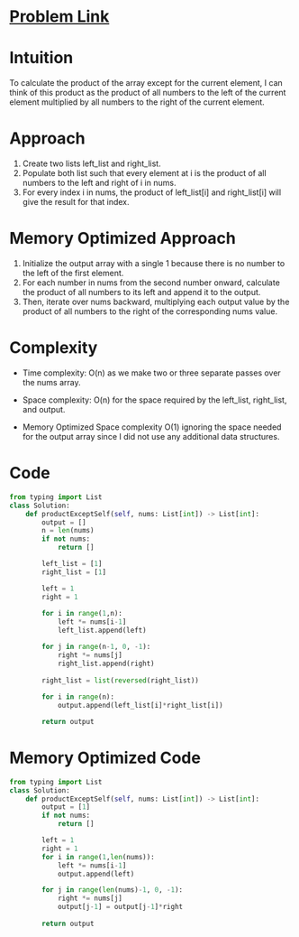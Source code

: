# [Problem Link](https://leetcode.com/problems/product-of-array-except-self/description/)

# Intuition
To calculate the product of the array except for the current element, I can think of this product as the product of all numbers to the left of the current element multiplied by all numbers to the right of the current element.

# Approach
1. Create two lists left_list and right_list.
2. Populate both list such that every element at i is the product of all numbers to the left and right of i in nums.
3. For every index i in nums, the product of left_list[i] and right_list[i] will give the result for that index.

# Memory Optimized Approach
1. Initialize the output array with a single 1 because there is no number to the left of the first element.
2. For each number in nums from the second number onward, calculate the product of all numbers to its left and append it to the output.
3. Then, iterate over nums backward, multiplying each output value by the product of all numbers to the right of the corresponding nums value.

# Complexity
- Time complexity:
O(n) as we make two or three separate passes over the nums array.

- Space complexity:
O(n) for the space required by the left_list, right_list, and output.

- Memory Optimized Space complexity
O(1) ignoring the space needed for the output array since I did not use any additional data structures.

# Code
```python
from typing import List
class Solution:
    def productExceptSelf(self, nums: List[int]) -> List[int]:
        output = []
        n = len(nums)
        if not nums:
            return []

        left_list = [1]
        right_list = [1]

        left = 1
        right = 1
        
        for i in range(1,n):
            left *= nums[i-1]
            left_list.append(left)

        for j in range(n-1, 0, -1):
            right *= nums[j]
            right_list.append(right)
        
        right_list = list(reversed(right_list))
    
        for i in range(n):
            output.append(left_list[i]*right_list[i])

        return output
```

# Memory Optimized Code
```python
from typing import List
class Solution:
    def productExceptSelf(self, nums: List[int]) -> List[int]:
        output = [1]
        if not nums:
            return []

        left = 1
        right = 1
        for i in range(1,len(nums)):
            left *= nums[i-1]
            output.append(left)

        for j in range(len(nums)-1, 0, -1):
            right *= nums[j]
            output[j-1] = output[j-1]*right
        
        return output
```
